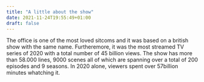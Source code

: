 ```yaml
---
title: "A little about the show"
date: 2021-11-24T19:55:49+01:00
draft: false
---
```

The office is one of the most loved sitcoms and it was based on a british show with the same name. Furtheremore, it was the most streamed TV series of 2020 with a total number of 45 billion views. The show has more than 58.000 lines, 9000 scenes all of which are spanning over a total of 200 episodes and 9 seasons. In 2020 alone, viewers spent over 57billion minutes whatching it. 

